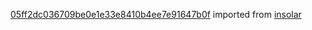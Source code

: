 [05ff2dc036709be0e1e33e8410b4ee7e91647b0f](https://github.com/insolar/insolar/commit/05ff2dc036709be0e1e33e8410b4ee7e91647b0f) imported from [insolar](https://github.com/insolar/insolar)
